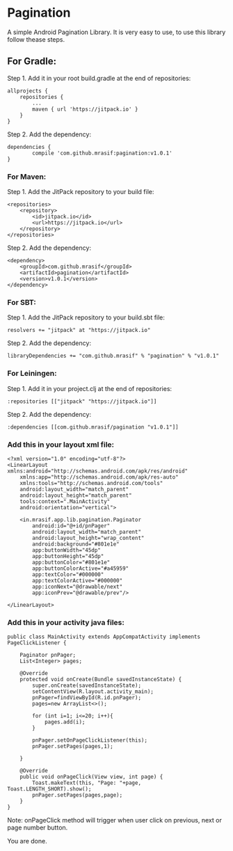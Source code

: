 # Pagination
A simple Android Pagination Library. It is very easy to use, to use this library follow thease steps.

## For Gradle:
Step 1. Add it in your root build.gradle at the end of repositories:
```
allprojects {
	repositories {
		...
		maven { url 'https://jitpack.io' }
	}
}
```
Step 2. Add the dependency:
```
dependencies {
        compile 'com.github.mrasif:pagination:v1.0.1'
}
```
### For Maven:
Step 1. Add the JitPack repository to your build file:
```
<repositories>
	<repository>
	    <id>jitpack.io</id>
	    <url>https://jitpack.io</url>
	</repository>
</repositories>
```
Step 2. Add the dependency:
```
<dependency>
    <groupId>com.github.mrasif</groupId>
    <artifactId>pagination</artifactId>
    <version>v1.0.1</version>
</dependency>
```
### For SBT:
Step 1. Add the JitPack repository to your build.sbt file:
```
resolvers += "jitpack" at "https://jitpack.io"
```
Step 2. Add the dependency:
```
libraryDependencies += "com.github.mrasif" % "pagination" % "v1.0.1"
```
### For Leiningen:
Step 1. Add it in your project.clj at the end of repositories:
```
:repositories [["jitpack" "https://jitpack.io"]]
```
Step 2. Add the dependency:
```
:dependencies [[com.github.mrasif/pagination "v1.0.1"]]
```

### Add this in your layout xml file:
```
<?xml version="1.0" encoding="utf-8"?>
<LinearLayout xmlns:android="http://schemas.android.com/apk/res/android"
    xmlns:app="http://schemas.android.com/apk/res-auto"
    xmlns:tools="http://schemas.android.com/tools"
    android:layout_width="match_parent"
    android:layout_height="match_parent"
    tools:context=".MainActivity"
    android:orientation="vertical">

    <in.mrasif.app.lib.pagination.Paginator
        android:id="@+id/pnPager"
        android:layout_width="match_parent"
        android:layout_height="wrap_content"
        android:background="#801e1e"
        app:buttonWidth="45dp"
        app:buttonHeight="45dp"
        app:buttonColor="#801e1e"
        app:buttonColorActive="#a45959"
        app:textColor="#000000"
        app:textColorActive="#000000"
        app:iconNext="@drawable/next"
        app:iconPrev="@drawable/prev"/>

</LinearLayout>
```

### Add this in your activity java files:
```
public class MainActivity extends AppCompatActivity implements PageClickListener {

    Paginator pnPager;
    List<Integer> pages;

    @Override
    protected void onCreate(Bundle savedInstanceState) {
        super.onCreate(savedInstanceState);
        setContentView(R.layout.activity_main);
        pnPager=findViewById(R.id.pnPager);
        pages=new ArrayList<>();

        for (int i=1; i<=20; i++){
            pages.add(i);
        }

        pnPager.setOnPageClickListener(this);
        pnPager.setPages(pages,1);

    }

    @Override
    public void onPageClick(View view, int page) {
        Toast.makeText(this, "Page: "+page, Toast.LENGTH_SHORT).show();
        pnPager.setPages(pages,page);
    }
}
```
Note: onPageClick method will trigger when user click on previous, next or page number button.

You are done.
